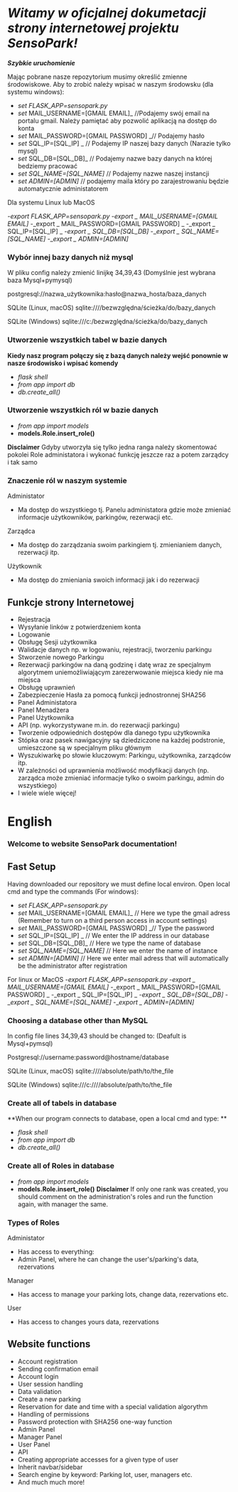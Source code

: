 # ***Witamy w oficjalnej dokumetacji strony internetowej projektu SensoPark!***

_**Szybkie uruchomienie**_

Mając pobrane nasze repozytorium musimy określić zmienne środowiskowe. Aby to zrobić należy wpisać w naszym środowsku (dla systemu windows):

- _set FLASK_APP=sensopark.py_
- _set_ MAIL_USERNAME=[GMAIL EMAIL]_ //Podajemy swój email na portalu gmail. Należy pamiętać aby pozwolić aplikacją na dostęp do konta
- _set_ MAIL_PASSWORD=[GMAIL PASSWORD] _// Podajemy hasło
- _set_ SQL_IP=[SQL_IP] _ // Podajemy IP naszej bazy danych (Narazie tylko mysql)
- _set_ SQL_DB=[SQL_DB]_ // Podajemy nazwe bazy danych na której bedziemy pracować
- __set_ SQL_NAME=[SQL_NAME]_ // Podajemy nazwe naszej instancji
- __set_ ADMIN=[ADMIN]_ // podajemy maila który po zarajestrowaniu będzie automatycznie administatorem

Dla systemu Linux lub MacOS

-_export FLASK_APP=sensopark.py_
-_export _ MAIL_USERNAME=[GMAIL EMAIL]_ 
-_export _ MAIL_PASSWORD=[GMAIL PASSWORD] _
-_export _ SQL_IP=[SQL_IP] _
-_export _ SQL_DB=[SQL_DB]_ 
-__export _ SQL_NAME=[SQL_NAME]_ 
-__export _ ADMIN=[ADMIN]_ 

### **Wybór innej bazy danych niż mysql**
W pliku config należy zmienić linijkę 34,39,43 (Domyślnie jest wybrana baza Mysql+pymysql)

postgresql://nazwa_użytkownika:hasło@nazwa_hosta/baza_danych

SQLite (Linux, macOS) sqlite:////bezwzględna/ścieżka/do/bazy_danych

SQLite (Windows) sqlite:///c:/bezwzględna/ścieżka/do/bazy_danych
### Utworzenie wszystkich tabel w bazie danych

**Kiedy nasz program połączy się z bazą danych należy wejść ponownie w nasze środowisko i wpisać komendy**
- _flask shell_
- _from app import db_
- _db.create_all()_
### Utworzenie wszystkich ról w bazie danych
- _from app import models_
- __models.Role.insert_role()__

**Disclaimer** Gdyby utworzyła się tylko jedna ranga należy skomentować pokolei Role administatora i wykonać funkcję jeszcze raz a potem zarządcy i tak samo
### Znaczenie ról w naszym systemie
Administator
- Ma dostęp do wszystkiego tj. Panelu administatora gdzie może zmieniać informacje użytkowników, parkingów, rezerwacji etc.

Zarządca
- Ma dostęp do zarządzania swoim parkingiem tj. zmienianiem danych, rezerwacji itp.

Użytkownik
- Ma dostęp do zmieniania swoich informacji jak i do rezerwacji
## Funkcje strony Internetowej
- Rejestracja
-  Wysyłanie linków z potwierdzeniem konta
-  Logowanie
-  Obsługę Sesji użytkownika
-  Walidacje danych np. w logowaniu, rejestracji, tworzeniu parkingu
-  Stworzenie nowego Parkingu
-  Rezerwacji parkingów na daną godzinę i datę wraz ze specjalnym 
algorytmem uniemożliwiającym zarezerwowanie miejsca kiedy nie ma 
miejsca
- Obsługę uprawnień
- Zabezpieczenie Hasła za pomocą funkcji jednostronnej SHA256
- Panel Administatora
- Panel Menadżera
- Panel Użytkownika
- API (np. wykorzystywane m.in. do rezerwacji parkingu)
- Tworzenie odpowiednich dostępów dla danego typu użytkownika
- Stópka oraz pasek nawigacyjny są dziedziczone na każdej podstronie, 
umieszczone są w specjalnym pliku głównym
- Wyszukiwarkę po słowie kluczowym: Parkingu, użytkownika, zarządców 
itp.
- W zależności od uprawnienia możliwość modyfikacji danych (np. 
zarządca może zmieniać informacje tylko o swoim parkingu, admin do 
wszystkiego)
- I wiele wiele więcej!

# English

### Welcome to website SensoPark documentation!

## Fast Setup
Having downloaded our repository we must define local environ. Open local cmd and type the commands (For windows):
- _set FLASK_APP=sensopark.py_ 
- _set_ MAIL_USERNAME=[GMAIL EMAIL]_ // Here we type the gmail adress (Remember to turn on a third person access in account settings) 
- _set_ MAIL_PASSWORD=[GMAIL PASSWORD] _// Type the password
- _set_ SQL_IP=[SQL_IP] _ // We enter the IP address in our database
- _set_ SQL_DB=[SQL_DB]_ // Here we type the name of database
- __set_ SQL_NAME=[SQL_NAME]_ // Here we enter the name of instance
- __set_ ADMIN=[ADMIN]_ // Here we enter mail adress that will automatically be the administrator after registration

For linux or MacOS
-_export FLASK_APP=sensopark.py_
-_export _ MAIL_USERNAME=[GMAIL EMAIL]_ 
-_export _ MAIL_PASSWORD=[GMAIL PASSWORD] _
-_export _ SQL_IP=[SQL_IP] _
-_export _ SQL_DB=[SQL_DB]_ 
-__export _ SQL_NAME=[SQL_NAME]_ 
-__export _ ADMIN=[ADMIN]_ 

### **Choosing a database other than MySQL**
In config file lines 34,39,43 should be changed to: (Deafult is Mysql+pymsql)

Postgresql://username:password@hostname/database

SQLite (Linux, macOS) sqlite:////absolute/path/to/the_file

SQLite (Windows) sqlite:///c:////absolute/path/to/the_file

### Create all of tabels in database
**When our program connects to database, open a local cmd and type: **
- _flask shell_
- _from app import db_
- _db.create_all()_

### Create all of Roles in database
- _from app import models_
- __models.Role.insert_role()__
**Disclaimer** If only one rank was created, you should comment on the administration's roles and run the function again, with manager the same.

### Types of Roles
Administator
- Has access to everything: 
- Admin Panel, where he can change the user's/parking's data, rezervations

Manager
- Has access to manage your parking lots, change data, rezervations etc.

User
- Has access to changes yours data, rezervations 
## Website functions
- Account registration
- Sending confirmation email
- Account login
- User session handling
- Data validation 
- Create a new parking
- Reservation for date and time with a special validation algorythm
- Handling of permissions
- Password protection with SHA256 one-way function
- Admin Panel
- Manager Panel
- User Panel
- API 
- Creating appropriate accesses for a given type of user
- Inherit navbar/sidebar
- Search engine by keyword: Parking lot, user, managers etc.
- And much much more!
